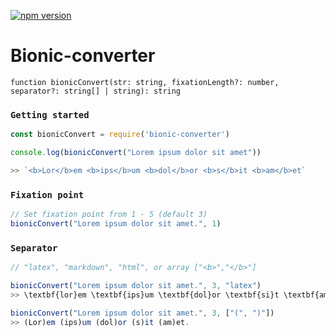 [![npm version](https://badge.fury.io/js/bionic-converter.svg)](https://badge.fury.io/js/bionic-converter)
# Bionic-converter

`function bionicConvert(str: string, fixationLength?: number, separator?: string[] | string): string`

### `Getting started`


```javascript
const bionicConvert = require('bionic-converter')

console.log(bionicConvert("Lorem ipsum dolor sit amet"))

>> `<b>Lor</b>em <b>ips</b>um <b>dol</b>or <b>s</b>it <b>am</b>et` 
```
 


### `Fixation point`


```javascript
// Set fixation point from 1 - 5 (default 3)
bionicConvert("Lorem ipsum dolor sit amet.", 1)
```



### `Separator`
```javascript
// "latex", "markdown", "html", or array ["<b>","</b>"]

bionicConvert("Lorem ipsum dolor sit amet.", 3, "latex")
>> \textbf{lor}em \textbf{ips}um \textbf{dol}or \textbf{si}t \textbf{ame}t

bionicConvert("Lorem ipsum dolor sit amet.", 3, ["(", ")"])
>> (Lor)em (ips)um (dol)or (s)it (am)et.
```

